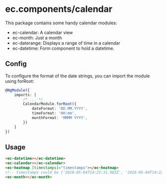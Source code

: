 # ec.components/calendar

This package contains some handy calendar modules:

- ec-calendar: A calendar view
- ec-month: Just a month
- ec-daterange: Displays a range of time in a calendar
- ec-datetime: Form component to hold a datetime.

## Config

To configure the format of the date strings, you can import the module using forRoot:

```ts
@NgModule({
    imports: [
        /* ... */
        CalendarModule.forRoot({
            dateFormat: 'DD.MM.YYYY',
            timeFormat: 'HH:mm',
            monthFormat: 'MMMM YYYY',
        })
    ]
})
```

## Usage

```html
<ec-datetime></ec-datetime>
<ec-calendar></ec-calendar>
<ec-heatmap [timestamps]="timestamps"></ec-heatmap>
<!-- timestamps could be ['2018-05-04T14:23:31.983Z', '2018-05-04T14:22:46.743Z', '2018-05-04T14:09:39.592Z'] -->
<ec-month></ec-month>
```